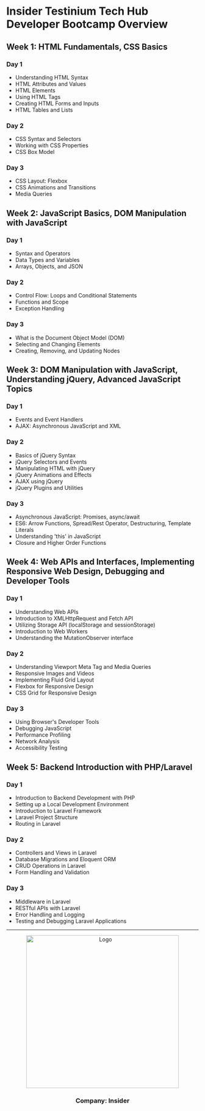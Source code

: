 # Insider Testinium Tech Hub Developer Bootcamp Overview

## Week 1: HTML Fundamentals, CSS Basics

### Day 1
- Understanding HTML Syntax
- HTML Attributes and Values
- HTML Elements
- Using HTML Tags
- Creating HTML Forms and Inputs
- HTML Tables and Lists

### Day 2
- CSS Syntax and Selectors
- Working with CSS Properties
- CSS Box Model

### Day 3
- CSS Layout: Flexbox
- CSS Animations and Transitions
- Media Queries

## Week 2: JavaScript Basics, DOM Manipulation with JavaScript

### Day 1
- Syntax and Operators
- Data Types and Variables
- Arrays, Objects, and JSON

### Day 2
- Control Flow: Loops and Conditional Statements
- Functions and Scope
- Exception Handling

### Day 3
- What is the Document Object Model (DOM)
- Selecting and Changing Elements
- Creating, Removing, and Updating Nodes

## Week 3: DOM Manipulation with JavaScript, Understanding jQuery, Advanced JavaScript Topics

### Day 1
- Events and Event Handlers
- AJAX: Asynchronous JavaScript and XML

### Day 2
- Basics of jQuery Syntax
- jQuery Selectors and Events
- Manipulating HTML with jQuery
- jQuery Animations and Effects
- AJAX using jQuery
- jQuery Plugins and Utilities

### Day 3
- Asynchronous JavaScript: Promises, async/await
- ES6: Arrow Functions, Spread/Rest Operator, Destructuring, Template Literals
- Understanding 'this' in JavaScript
- Closure and Higher Order Functions

## Week 4: Web APIs and Interfaces, Implementing Responsive Web Design, Debugging and Developer Tools

### Day 1
- Understanding Web APIs
- Introduction to XMLHttpRequest and Fetch API
- Utilizing Storage API (localStorage and sessionStorage)
- Introduction to Web Workers
- Understanding the MutationObserver interface

### Day 2
- Understanding Viewport Meta Tag and Media Queries
- Responsive Images and Videos
- Implementing Fluid Grid Layout
- Flexbox for Responsive Design
- CSS Grid for Responsive Design

### Day 3
- Using Browser's Developer Tools
- Debugging JavaScript
- Performance Profiling
- Network Analysis
- Accessibility Testing

## Week 5: Backend Introduction with PHP/Laravel

### Day 1
- Introduction to Backend Development with PHP
- Setting up a Local Development Environment
- Introduction to Laravel Framework
- Laravel Project Structure
- Routing in Laravel

### Day 2
- Controllers and Views in Laravel
- Database Migrations and Eloquent ORM
- CRUD Operations in Laravel
- Form Handling and Validation

### Day 3
- Middleware in Laravel
- RESTful APIs with Laravel
- Error Handling and Logging
- Testing and Debugging Laravel Applications
---
<div align="center">
  <a href="https://useinsider.com/">
    <img src="https://github.com/user-attachments/assets/fa153402-c35b-4191-9d92-7ce4140bdb18" alt="Logo" width="400" height="400">
  </a>
<h3 align="center">Company: Insider</h3>
</div>
